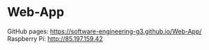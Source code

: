 # Web-App
GitHub pages: https://software-engineering-g3.github.io/Web-App/
Raspberry Pi: http://85.197.159.42
